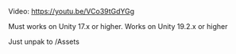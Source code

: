 Video: https://youtu.be/VCo39tGdYGg

Must works on Unity 17.x or higher. Works on Unity 19.2.x or higher

Just unpak to /Assets
